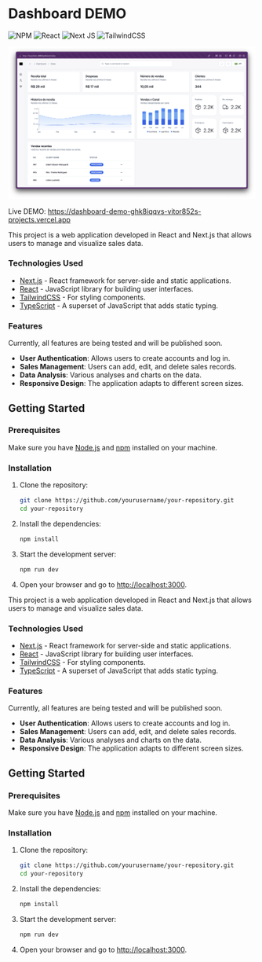 # Dashboard DEMO

![NPM](https://img.shields.io/badge/NPM-%23CB3837.svg?style=for-the-badge&logo=npm&logoColor=white)
![React](https://img.shields.io/badge/react-%2320232a.svg?style=for-the-badge&logo=react&logoColor=%2361DAFB)
![Next JS](https://img.shields.io/badge/Next-black?style=for-the-badge&logo=next.js&logoColor=white)
![TailwindCSS](https://img.shields.io/badge/tailwindcss-%2338B2AC.svg?style=for-the-badge&logo=tailwind-css&logoColor=white)

![Dashboard screenshot](./screenshots/image.png)

Live DEMO: https://dashboard-demo-ghk8iqqvs-vitor852s-projects.vercel.app

This project is a web application developed in React and Next.js that allows users to manage and visualize sales data.

### Technologies Used

- [Next.js](https://nextjs.org/) - React framework for server-side and static applications.
- [React](https://reactjs.org/) - JavaScript library for building user interfaces.
- [TailwindCSS](https://tailwindcss.com/) - For styling components.
- [TypeScript](https://www.typescriptlang.org/) - A superset of JavaScript that adds static typing.

### Features

Currently, all features are being tested and will be published soon.

- **User Authentication**: Allows users to create accounts and log in.
- **Sales Management**: Users can add, edit, and delete sales records.
- **Data Analysis**: Various analyses and charts on the data.
- **Responsive Design**: The application adapts to different screen sizes.

## Getting Started

### Prerequisites

Make sure you have [Node.js](https://nodejs.org/) and [npm](https://www.npmjs.com/) installed on your machine.

### Installation

1. Clone the repository:

   ```bash
   git clone https://github.com/yourusername/your-repository.git
   cd your-repository
   ```

2. Install the dependencies:

   ```bash
   npm install
   ```

3. Start the development server:

   ```bash
   npm run dev
   ```

4. Open your browser and go to [http://localhost:3000](http://localhost:3000).

This project is a web application developed in React and Next.js that allows users to manage and visualize sales data.

### Technologies Used

- [Next.js](https://nextjs.org/) - React framework for server-side and static applications.
- [React](https://reactjs.org/) - JavaScript library for building user interfaces.
- [TailwindCSS](https://tailwindcss.com/) - For styling components.
- [TypeScript](https://www.typescriptlang.org/) - A superset of JavaScript that adds static typing.

### Features

Currently, all features are being tested and will be published soon.

- **User Authentication**: Allows users to create accounts and log in.
- **Sales Management**: Users can add, edit, and delete sales records.
- **Data Analysis**: Various analyses and charts on the data.
- **Responsive Design**: The application adapts to different screen sizes.

## Getting Started

### Prerequisites

Make sure you have [Node.js](https://nodejs.org/) and [npm](https://www.npmjs.com/) installed on your machine.

### Installation

1. Clone the repository:

   ```bash
   git clone https://github.com/yourusername/your-repository.git
   cd your-repository
   ```

2. Install the dependencies:

   ```bash
   npm install
   ```

3. Start the development server:

   ```bash
   npm run dev
   ```

4. Open your browser and go to [http://localhost:3000](http://localhost:3000).
